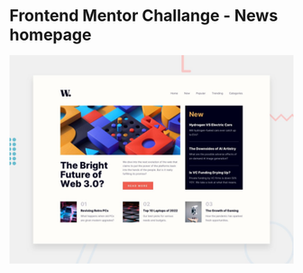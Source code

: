 # Frontend Mentor Challange - News homepage

![Design preview for the News homepage coding challenge](./design/desktop-preview.jpg)
